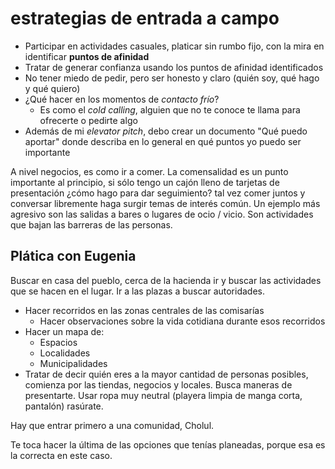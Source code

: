 # estrategias de entrada a campo

* Participar en actividades casuales, platicar sin rumbo fijo, con la mira en identificar **puntos de afinidad**
* Tratar de generar confianza usando los puntos de afinidad identificados
* No tener miedo de pedir, pero ser honesto y claro (quién soy, qué hago y qué quiero)
* ¿Qué hacer en los momentos de *contacto frío*?
  * Es como el *cold calling*, alguien que no te conoce te llama para ofrecerte o pedirte algo
* Además de mi *elevator pitch*, debo crear un documento "Qué puedo aportar" donde describa en lo general en qué puntos yo puedo ser importante

A nivel negocios, es como ir a comer. La comensalidad es un punto importante al principio, si sólo tengo un cajón lleno de tarjetas de presentación ¿cómo hago para dar seguimiento? tal vez comer juntos y conversar libremente haga surgir temas de interés común. Un ejemplo más agresivo son las salidas a bares o lugares de ocio / vicio. Son actividades que bajan las barreras de las personas.

## Plática con Eugenia

Buscar en casa del pueblo, cerca de la hacienda ir y buscar las actividades que se hacen en el lugar. Ir a las plazas a buscar autoridades.

* Hacer recorridos en las zonas centrales de las comisarías
  * Hacer observaciones sobre la vida cotidiana durante esos recorridos
* Hacer un mapa de:
  * Espacios
  * Localidades
  * Municipalidades
* Tratar de decir quién eres a la mayor cantidad de personas posibles, comienza por las tiendas, negocios y locales. Busca maneras de presentarte. Usar ropa muy neutral (playera limpia de manga corta, pantalón) rasúrate.

Hay que entrar primero a una comunidad, Cholul.

Te toca hacer la última de las opciones que tenías planeadas, porque esa es la correcta en este caso.
